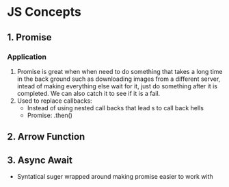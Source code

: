 # JS Concepts 

## 1. Promise 

### Application 

1. Promise is great when when need to do something that takes a long time in the back ground such as downloading images from a different server, intead of making everything else wait for it, just do something after it is completed. We can also catch it to see if it is a fail.
2. Used to replace callbacks:  
   - Instead of using nested call backs that lead s to call back hells
   - Promise: .then()


## 2. Arrow Function 


## 3. Async Await 

- Syntatical suger wrapped around making promise easier to work with 
